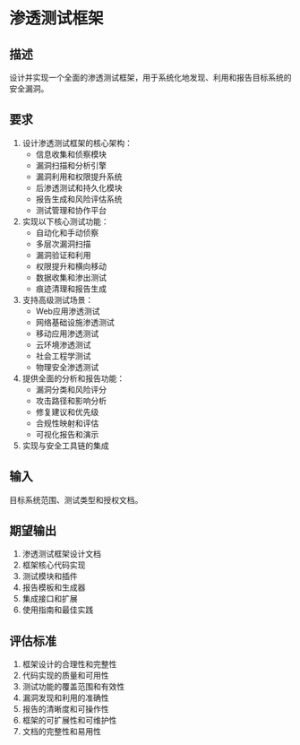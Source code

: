 # 渗透测试框架

## 描述
设计并实现一个全面的渗透测试框架，用于系统化地发现、利用和报告目标系统的安全漏洞。

## 要求
1. 设计渗透测试框架的核心架构：
   - 信息收集和侦察模块
   - 漏洞扫描和分析引擎
   - 漏洞利用和权限提升系统
   - 后渗透测试和持久化模块
   - 报告生成和风险评估系统
   - 测试管理和协作平台
2. 实现以下核心测试功能：
   - 自动化和手动侦察
   - 多层次漏洞扫描
   - 漏洞验证和利用
   - 权限提升和横向移动
   - 数据收集和渗出测试
   - 痕迹清理和报告生成
3. 支持高级测试场景：
   - Web应用渗透测试
   - 网络基础设施渗透测试
   - 移动应用渗透测试
   - 云环境渗透测试
   - 社会工程学测试
   - 物理安全渗透测试
4. 提供全面的分析和报告功能：
   - 漏洞分类和风险评分
   - 攻击路径和影响分析
   - 修复建议和优先级
   - 合规性映射和评估
   - 可视化报告和演示
5. 实现与安全工具链的集成

## 输入
目标系统范围、测试类型和授权文档。

## 期望输出
1. 渗透测试框架设计文档
2. 框架核心代码实现
3. 测试模块和插件
4. 报告模板和生成器
5. 集成接口和扩展
6. 使用指南和最佳实践

## 评估标准
1. 框架设计的合理性和完整性
2. 代码实现的质量和可用性
3. 测试功能的覆盖范围和有效性
4. 漏洞发现和利用的准确性
5. 报告的清晰度和可操作性
6. 框架的可扩展性和可维护性
7. 文档的完整性和易用性